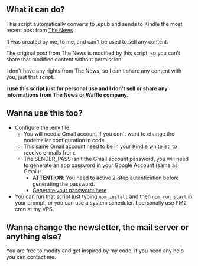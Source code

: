 ## What it can do?

This script automatically converts to .epub and sends to Kindle the most recent post from [The News](https://thenewscc.beehiiv.com/)

It was created by me, to me, and can't be used to sell any content.

The original post from The News is modified by this script, so you can't share that modified content without permission.

I don't have any rights from The News, so I can't share any content with you, just that script.

**I use this script just for personal use and I don't sell or share any informations from The News or Waffle company.**

## Wanna use this too?

-   Configure the .env file:
    -   You will need a Gmail account if you don't want to change the nodemailer configuration in code.
    -   This same Gmail account need to be in your Kindle whitelist, to receive e-mails from.
    -   The SENDER_PASS isn't the Gmail account password, you will need to generate an app password in your Google Account (same as Gmail):
        -   **ATTENTION**: You need to active 2-step autentication before generating the password.
        -   [Generate your password: here](https://myaccount.google.com/u/2/apppasswords?pli=1&rapt=AEjHL4OM0yaOWrieJv2hCzwuGbrQVHY5ZbXxXDXT779Mypw-eslHoPls_F9s0pHle5yqB696BSkmQ2AjecydtbjmRmhFxjNQIcnVLjRxKF41Qxo5bMDrzIA)
-   You can run that script just typing `npm install` and then `npm run start` in your prompt, or you can use a system scheduler. I personally use PM2 cron at my VPS.

## Wanna change the newsletter, the mail server or anything else?

You are free to modify and get inspired by my code, if you need any help you can contact me.

